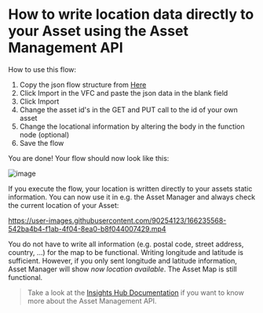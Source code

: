 # How to write location data directly to your Asset using the Asset Management API

How to use this flow:
1. Copy the json flow structure from [Here](./IMPORT_WriteLocationToAsset.json)
2. Click Import in the VFC and paste the json data in the blank field
3. Click Import
4. Change the asset id's in the GET and PUT call to the id of your own asset
5. Change the locational information by altering the body in the function node (optional)
6. Save the flow

You are done! Your flow should now look like this:

![image](https://user-images.githubusercontent.com/90254123/166233405-ead98700-e29d-4f24-b1a2-54699fbd7572.png)

If you execute the flow, your location is written directly to your assets static information. You can now use it in e.g. the Asset Manager and always check the current location of your Asset:



https://user-images.githubusercontent.com/90254123/166235568-542ba4b4-f1ab-4f04-8ea0-b8f044007429.mp4

You do not have to write all information (e.g. postal code, street address, country, ...) for the map to be functional. Writing longitude and latitude is sufficient. However, if you only sent longitude and latitude information, Asset Manager will show *now location available*. The Asset Map is still functional.

> Take a look at the [Insights Hub Documentation](https://documentation.mindsphere.io/MindSphere/apis/advanced-assetmanagement/api-assetmanagement-api.html) if you want to know more about the Asset Management API.
